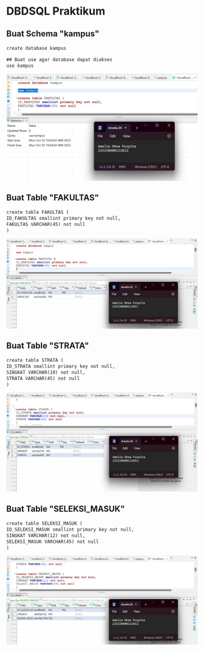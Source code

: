 # DBDSQL Praktikum
## Buat Schema "kampus"
```
create database kampus
```
```
## Buat use agar database dapat diakses
use kampus
```
![alt text](https://github.com/AmeliaDhea/Amelia-Dhea-Puspita_Praktikum-DBDSQL/blob/main/use.png)
## Buat Table "FAKULTAS"
```
create table FAKULTAS (
ID_FAKULTAS smallint primary key not null,
FAKULTAS VARCHAR(45) not null
)
```
![alt text](https://github.com/AmeliaDhea/Amelia-Dhea-Puspita_Praktikum-DBDSQL/blob/main/fakultas.png)
## Buat Table "STRATA"
```
create table STRATA (
ID_STRATA smallint primary key not null,
SINGKAT VARCHAR(10) not null,
STRATA VARCHAR(45) not null
)
```
![alt text](https://github.com/AmeliaDhea/Amelia-Dhea-Puspita_Praktikum-DBDSQL/blob/main/strata.png)
## Buat Table "SELEKSI_MASUK"
```
create table SELEKSI_MASUK (
ID_SELEKSI_MASUK smallint primary key not null,
SINGKAT VARCHAR(12) not null,
SELEKSI_MASUK VARCHAR(45) not null
)
```
![alt text](https://github.com/AmeliaDhea/Amelia-Dhea-Puspita_Praktikum-DBDSQL/blob/main/selma.png)
